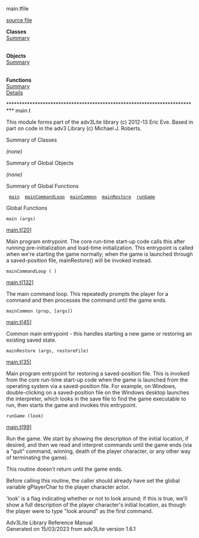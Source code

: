 <span class="title">main.t</span><span class="type">file</span>

[source file](../source/main.t.html)

**Classes**  
[Summary](#_ClassSummary_)  
 

**Objects**  
[Summary](#_ObjectSummary_)  
 

**Functions**  
[Summary](#_FunctionSummary_)  
[Details](#_Functions_)

<div class="fdesc">

\*\*\*\*\*\*\*\*\*\*\*\*\*\*\*\*\*\*\*\*\*\*\*\*\*\*\*\*\*\*\*\*\*\*\*\*\*\*\*\*\*\*\*\*\*\*\*\*\*\*\*\*\*\*\*\*\*\*\*\*\*\*\*\*\*\*\*\*\*\*\*\*\*\*
main.t

This module forms part of the adv3Lite library (c) 2012-13 Eric Eve.
Based in part on code in the adv3 Library (c) Michael J. Roberts.

</div>

<span id="_ClassSummary_"></span>

<div class="mjhd">

<span class="hdln">Summary of Classes</span>  

</div>

*(none)* <span id="_ObjectSummary_"></span>

<div class="mjhd">

<span class="hdln">Summary of Global Objects</span>  

</div>

*(none)* <span id="FunctionSummary_"></span>

<div class="mjhd">

<span class="hdln">Summary of Global Functions</span>  

</div>

` `[`main`](#main)`  `[`mainCommandLoop`](#mainCommandLoop)`  `[`mainCommon`](#mainCommon)`  `[`mainRestore`](#mainRestore)`  `[`runGame`](#runGame)`  `

<span id="_Functions_"></span>

<div class="mjhd">

<span class="hdln">Global Functions</span>  

</div>

<span id="main"></span>

`main (args)`

[main.t](../file/main.t.html)\[[20](../source/main.t.html#20)\]

<div class="desc">

Main program entrypoint. The core run-time start-up code calls this
after running pre-initialization and load-time initialization. This
entrypoint is called when we're starting the game normally; when the
game is launched through a saved-position file, mainRestore() will be
invoked instead.

</div>

<span id="mainCommandLoop"></span>

`mainCommandLoop ( )`

[main.t](../file/main.t.html)\[[132](../source/main.t.html#132)\]

<div class="desc">

The main command loop. This repeatedly prompts the player for a command
and then processes the command until the game ends.

</div>

<span id="mainCommon"></span>

`mainCommon (prop, [args])`

[main.t](../file/main.t.html)\[[45](../source/main.t.html#45)\]

<div class="desc">

Common main entrypoint - this handles starting a new game or restoring
an existing saved state.

</div>

<span id="mainRestore"></span>

`mainRestore (args, restoreFile)`

[main.t](../file/main.t.html)\[[35](../source/main.t.html#35)\]

<div class="desc">

Main program entrypoint for restoring a saved-position file. This is
invoked from the core run-time start-up code when the game is launched
from the operating system via a saved-position file. For example, on
Windows, double-clicking on a saved-position file on the Windows desktop
launches the interpreter, which looks in the save file to find the game
executable to run, then starts the game and invokes this entrypoint.

</div>

<span id="runGame"></span>

`runGame (look)`

[main.t](../file/main.t.html)\[[99](../source/main.t.html#99)\]

<div class="desc">

Run the game. We start by showing the description of the initial
location, if desired, and then we read and interpret commands until the
game ends (via a "quit" command, winning, death of the player character,
or any other way of terminating the game).

This routine doesn't return until the game ends.

Before calling this routine, the caller should already have set the
global variable gPlayerChar to the player character actor.

'look' is a flag indicating whether or not to look around; if this is
true, we'll show a full description of the player character's initial
location, as though the player were to type "look around" as the first
command.

</div>

<div class="ftr">

Adv3Lite Library Reference Manual  
Generated on 15/03/2023 from adv3Lite version 1.6.1

</div>
